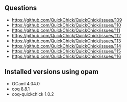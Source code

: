 ## Questions

-   https://github.com/QuickChick/QuickChick/issues/109
-   https://github.com/QuickChick/QuickChick/issues/110
-   https://github.com/QuickChick/QuickChick/issues/111
-   https://github.com/QuickChick/QuickChick/issues/112
-   https://github.com/QuickChick/QuickChick/issues/113
-   https://github.com/QuickChick/QuickChick/issues/114
-   https://github.com/QuickChick/QuickChick/issues/115
-   https://github.com/QuickChick/QuickChick/issues/116


## Installed versions using opam

-   OCaml 4.04.0
-   coq 8.8.1
-   coq-quickchick 1.0.2
